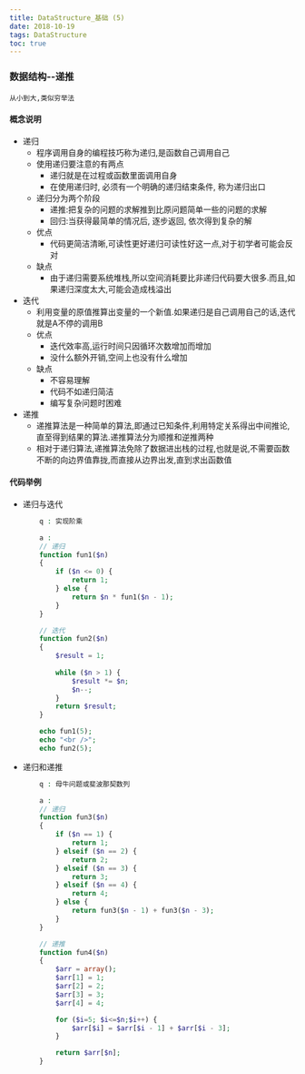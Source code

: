 ```yaml
---
title: DataStructure_基础 (5)
date: 2018-10-19
tags: DataStructure
toc: true
---
```


### 数据结构--递推
    从小到大,类似穷举法

<!-- more -->

#### 概念说明
- 递归
    * 程序调用自身的编程技巧称为递归,是函数自己调用自己
    * 使用递归要注意的有两点
        * 递归就是在过程或函数里面调用自身
        * 在使用递归时, 必须有一个明确的递归结束条件, 称为递归出口
    * 递归分为两个阶段
        * 递推:把复杂的问题的求解推到比原问题简单一些的问题的求解
        * 回归:当获得最简单的情况后, 逐步返回, 依次得到复杂的解
    * 优点
        * 代码更简洁清晰,可读性更好递归可读性好这一点,对于初学者可能会反对
    * 缺点
        * 由于递归需要系统堆栈,所以空间消耗要比非递归代码要大很多.而且,如果递归深度太大,可能会造成栈溢出
- 迭代
    * 利用变量的原值推算出变量的一个新值.如果递归是自己调用自己的话,迭代就是A不停的调用B
    * 优点
        * 迭代效率高,运行时间只因循环次数增加而增加
        * 没什么额外开销,空间上也没有什么增加
    * 缺点
        * 不容易理解
        * 代码不如递归简洁
        * 编写复杂问题时困难
- 递推
    * 递推算法是一种简单的算法,即通过已知条件,利用特定关系得出中间推论,直至得到结果的算法.递推算法分为顺推和逆推两种
    * 相对于递归算法,递推算法免除了数据进出栈的过程,也就是说,不需要函数不断的向边界值靠拢,而直接从边界出发,直到求出函数值

#### 代码举例
- 递归与迭代
    ```php
        q : 实现阶乘

        a : 
        // 递归
        function fun1($n) 
        {
            if ($n <= 0) {
                return 1;
            } else {
                return $n * fun1($n - 1);
            }
        }

        // 迭代
        function fun2($n)
        {
            $result = 1;
            
            while ($n > 1) {
                $result *= $n;
                $n--;
            }
            return $result;
        }

        echo fun1(5);
        echo "<br />";
        echo fun2(5);
    ```
- 递归和递推
    ```php
        q : 母牛问题或斐波那契数列

        a :
        // 递归
        function fun3($n) 
        {
            if ($n == 1) {
                return 1;
            } elseif ($n == 2) {
                return 2;
            } elseif ($n == 3) {
                return 3;
            } elseif ($n == 4) {
                return 4;
            } else {
                return fun3($n - 1) + fun3($n - 3);
            }
        }

        // 递推
        function fun4($n)
        {
            $arr = array();
            $arr[1] = 1;
            $arr[2] = 2;
            $arr[3] = 3;
            $arr[4] = 4;

            for ($i=5; $i<=$n;$i++) {
                $arr[$i] = $arr[$i - 1] + $arr[$i - 3];
            }

            return $arr[$n];
        }
    ```
